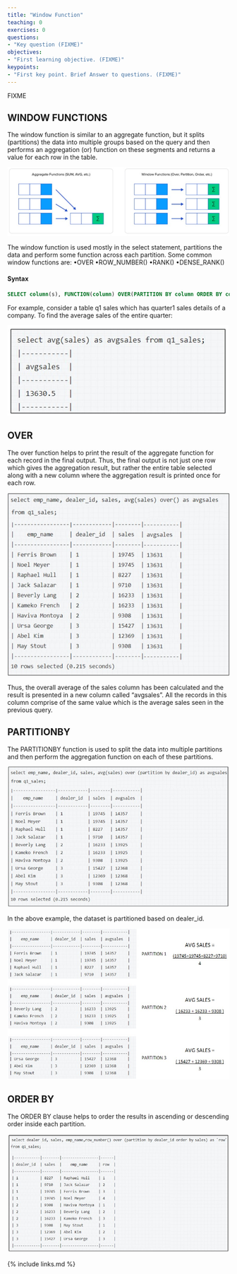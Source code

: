 ```yaml
---
title: "Window Function"
teaching: 0
exercises: 0
questions:
- "Key question (FIXME)"
objectives:
- "First learning objective. (FIXME)"
keypoints:
- "First key point. Brief Answer to questions. (FIXME)"
---
```

FIXME

## WINDOW FUNCTIONS

The window function is similar to an aggregate function, but it splits (partitions) the data into multiple groups based on the query and then performs an aggregation (or) function on these segments and returns a value for each row in the table.

![WF1](../fig/WF1.JPG)

The window function is used mostly in the select statement, partitions the data and perform some function across each partition. Some common window functions are:
•OVER
•ROW_NUMBER()
•RANK()
•DENSE_RANK()

#### Syntax
```sql
SELECT column(s), FUNCTION(column) OVER(PARTITION BY column ORDER BY column) FROM table_name
```

For example, consider a table q1 sales which has quarter1 sales details of a company. To find the average sales of the entire quarter:

![WF2](../fig/WF2.JPG)

## OVER

The over function helps to print the  result  of the  aggregate function  for each  record in the final output. Thus, the final output is not just one row which gives the aggregation result, but rather the entire table selected along with a new column where the aggregation result is printed once for each row.

![WF3](../fig/WF3.JPG)

Thus, the overall average of the sales column has been calculated and the result is presented in a new column called “avgsales”. All the records in this column comprise of the same value which is the average sales seen in the previous query.

## PARTITIONBY

The PARTITIONBY function is used to split the data into multiple partitions and then perform the aggregation function on each of these partitions.

![WF4](../fig/WF4.JPG)

In the above example, the dataset is partitioned based on dealer_id.

![WF5](../fig/WF5.JPG)

## ORDER BY

The ORDER BY clause helps to order the results in ascending or descending order inside each partition.

![WF6](../fig/WF6.JPG)

{% include links.md %}
